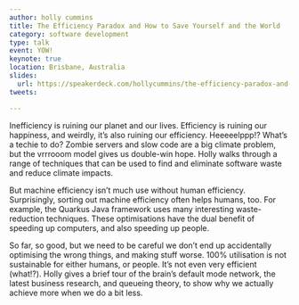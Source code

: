 ```yaml
---
author: holly cummins
title: The Efficiency Paradox and How to Save Yourself and the World
category: software development
type: talk
event: YOW!
keynote: true
location: Brisbane, Australia
slides:
  url: https://speakerdeck.com/hollycummins/the-efficiency-paradox-and-how-to-save-yourself-and-the-world
tweets:

---
```

Inefficiency is ruining our planet and our lives. Efficiency is ruining our happiness, and weirdly, it’s also ruining our efficiency. Heeeeelppp!? What’s a techie to do? Zombie servers and slow code are a big climate problem, but the vrrrooom model gives us double-win hope. Holly walks through a range of techniques that can be used to find and eliminate software waste and reduce climate impacts. 

But machine efficiency isn’t much use without human efficiency. Surprisingly, sorting out machine efficiency often helps humans, too. For example, the Quarkus Java framework uses many interesting waste-reduction techniques. These optimisations have the dual benefit of speeding up computers, and also speeding up people.   

So far, so good, but we need to be careful we don’t end up accidentally optimising the wrong things, and making stuff worse. 100% utilisation is not sustainable for either humans, or people. It’s not even very efficient (what!?). Holly gives a brief tour of the brain’s default mode network, the latest business research, and queueing theory, to show why we actually achieve more when we do a bit less. 
